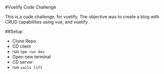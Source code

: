 #Vuetify Code Challenge

This is a code challenge, for vuetify. The objective was to create a blog with CRUD capabilities using vue, and vuetify.

##Setup
- Clone Repo
- CD client
- run `npm run dev`
- Open new terminal
- CD server
- run `sails lift`
